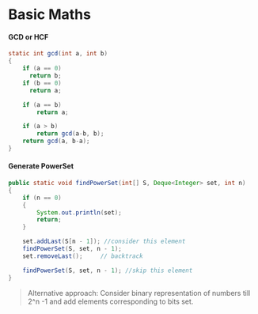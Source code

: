 # Basic Maths
#### GCD or HCF
```java
static int gcd(int a, int b)
{
    if (a == 0)
      return b;
    if (b == 0)
      return a;

    if (a == b)
        return a;

    if (a > b)
        return gcd(a-b, b);
    return gcd(a, b-a);
}
```

#### Generate PowerSet
```java
public static void findPowerSet(int[] S, Deque<Integer> set, int n)
{
    if (n == 0)
    {
        System.out.println(set);
        return;
    }

    set.addLast(S[n - 1]); //consider this element
    findPowerSet(S, set, n - 1);
    set.removeLast();     // backtrack

    findPowerSet(S, set, n - 1); //skip this element
}
````    
> Alternative approach: Consider binary representation of numbers till 2^n -1 and add elements corresponding to bits set.
